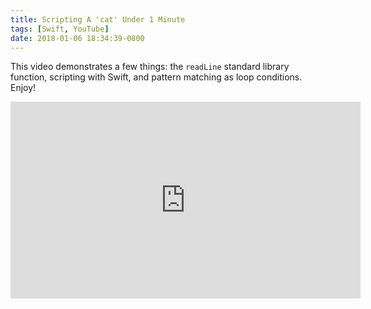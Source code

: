 ```yaml
---
title: Scripting A 'cat' Under 1 Minute
tags: [Swift, YouTube]
date: 2018-01-06 18:34:39-0800
---
```


This video demonstrates a few things: the `readLine` standard library function, scripting with Swift, and
pattern matching as loop conditions. Enjoy!

<iframe width="560" height="315" src="https://www.youtube.com/embed/8rAqzvChbak" frameborder="0"
gesture="media" allow="encrypted-media" allowfullscreen></iframe>
